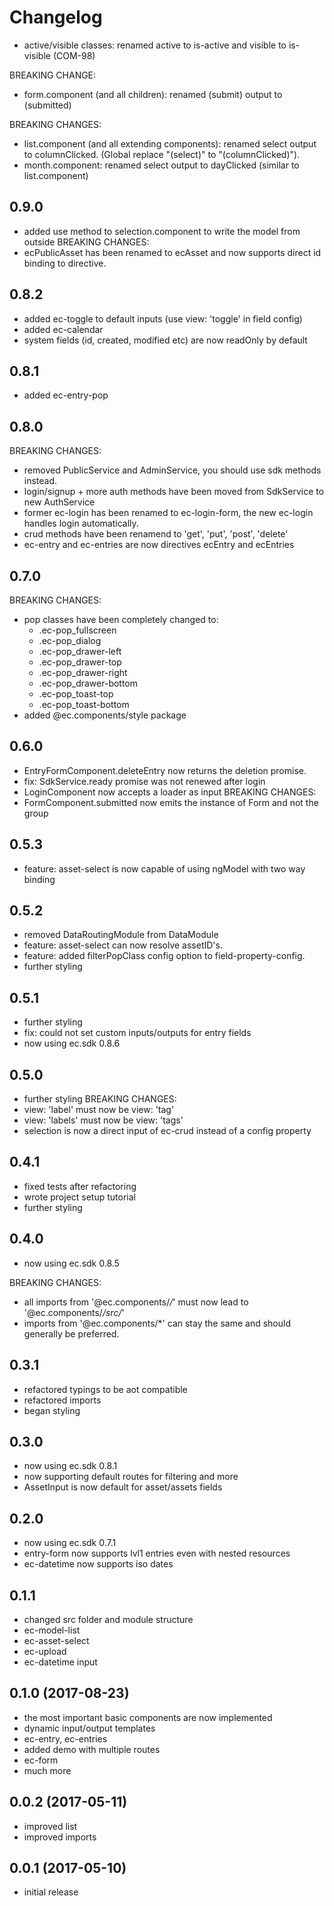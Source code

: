 # Changelog

<a name="0.13.0">

* active/visible classes: renamed active to is-active and visible to is-visible (COM-98)

<a name="0.12.0">
BREAKING CHANGE:

* form.component (and all children): renamed (submit) output to (submitted)

<a name="0.10.0">

BREAKING CHANGES:

* list.component (and all extending components): renamed select output to columnClicked. (Global replace "(select)" to "(columnClicked)").
* month.component: renamed select output to dayClicked (similar to list.component)

<a name="0.9.0"></a>

## 0.9.0

* added use method to selection.component to write the model from outside
  BREAKING CHANGES:
* ecPublicAsset has been renamed to ecAsset and now supports direct id binding to directive.

<a name="0.8.2"></a>

## 0.8.2

* added ec-toggle to default inputs (use view: 'toggle' in field config)
* added ec-calendar
* system fields (id, created, modified etc) are now readOnly by default

<a name="0.8.1"></a>

## 0.8.1

* added ec-entry-pop

<a name="0.8.0"></a>

## 0.8.0

BREAKING CHANGES:

* removed PublicService and AdminService, you should use sdk methods instead.
* login/signup + more auth methods have been moved from SdkService to new AuthService
* former ec-login has been renamed to ec-login-form, the new ec-login handles login automatically.
* crud methods have been renamend to 'get', 'put', 'post', 'delete'
* ec-entry and ec-entries are now directives ecEntry and ecEntries

<a name="0.7.0"></a>

## 0.7.0

BREAKING CHANGES:

* pop classes have been completely changed to:
  * .ec-pop_fullscreen
  * .ec-pop_dialog
  * .ec-pop_drawer-left
  * .ec-pop_drawer-top
  * .ec-pop_drawer-right
  * .ec-pop_drawer-bottom
  * .ec-pop_toast-top
  * .ec-pop_toast-bottom
* added @ec.components/style package

<a name="0.6.0"></a>

## 0.6.0

* EntryFormComponent.deleteEntry now returns the deletion promise.
* fix: SdkService.ready promise was not renewed after login
* LoginComponent now accepts a loader as input
  BREAKING CHANGES:
* FormComponent.submitted now emits the instance of Form and not the group

<a name="0.5.3"></a>

## 0.5.3

* feature: asset-select is now capable of using ngModel with two way binding

<a name="0.5.2"></a>

## 0.5.2

* removed DataRoutingModule from DataModule
* feature: asset-select can now resolve assetID's.
* feature: added filterPopClass config option to field-property-config.
* further styling

<a name="0.5.1"></a>

## 0.5.1

* further styling
* fix: could not set custom inputs/outputs for entry fields
* now using ec.sdk 0.8.6

<a name="0.5.0"></a>

## 0.5.0

* further styling
  BREAKING CHANGES:
* view: 'label' must now be view: 'tag'
* view: 'labels' must now be view: 'tags'
* selection is now a direct input of ec-crud instead of a config property

<a name="0.4.1"></a>

## 0.4.1

* fixed tests after refactoring
* wrote project setup tutorial
* further styling

<a name="0.4.0"></a>

## 0.4.0

* now using ec.sdk 0.8.5

BREAKING CHANGES:

* all imports from '@ec.components/_/_' must now lead to '@ec.components/_/src/_'
* imports from '@ec.components/\*' can stay the same and should generally be preferred.

<a name="0.3.1"></a>

## 0.3.1

* refactored typings to be aot compatible
* refactored imports
* began styling

<a name="0.3.0"></a>

## 0.3.0

* now using ec.sdk 0.8.1
* now supporting default routes for filtering and more
* AssetInput is now default for asset/assets fields

<a name="0.2.0"></a>

## 0.2.0

* now using ec.sdk 0.7.1
* entry-form now supports lvl1 entries even with nested resources
* ec-datetime now supports iso dates

<a name="0.1.1"></a>

## 0.1.1

* changed src folder and module structure
* ec-model-list
* ec-asset-select
* ec-upload
* ec-datetime input

<a name="0.1.0"></a>

## 0.1.0 (2017-08-23)

* the most important basic components are now implemented
* dynamic input/output templates
* ec-entry, ec-entries
* added demo with multiple routes
* ec-form
* much more

<a name="0.0.2"></a>

## 0.0.2 (2017-05-11)

* improved list
* improved imports

<a name="0.0.1"></a>

## 0.0.1 (2017-05-10)

* initial release
